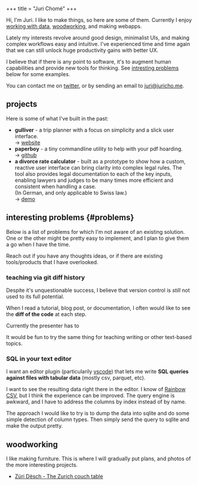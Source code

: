 +++
title = "Juri Chomé"
+++


Hi, I'm Juri. I like to make things, so here are some of them. Currently I enjoy [working with data](https://d-one.ai), [woodworking](#woodworking), and making webapps.

Lately my interests revolve around good design, minimalist UIs, and making complex workflows easy and intuitive. I've experienced time and time again that we can still unlock huge productivity gains with better UX.

I believe that if there is any point to software, it's to augment human capabilities and provide new tools for thinking. See [intresting problems](#problems) below for some examples.

You can contact me on [twitter](https://twitter.com/jurichome), or by sending an email to [juri@juricho.me](mailto:juri@juricho.me).

## projects

Here is some of what I've built in the past:

- **gulliver** - a trip planner with a focus on simplicity and a slick user interface.
<br/>→ [website](https://gllvr.com)
- **paperboy** - a tiny commandline utility to help with your pdf hoarding.
<br/>→ [github](https://github.com/2mol/pboy)
- **a divorce rate calculator** - built as a prototype to show how a custom, reactive user interface can bring clarity into complex legal rules. The tool also provides legal documentation to each of the key inputs, enabling lawyers and judges to be many times more efficient and consistent when handling a case.
<br/>(In German, and only applicable to Swiss law.)
<br/>→ [demo](https://2mol.gitlab.io/urechner)


## interesting problems {#problems}

Below is a list of problems for which I'm not aware of an existing solution. One or the other might be pretty easy to implement, and I plan to give them a go when I have the time.

Reach out if you have any thoughts ideas, or if there are existing tools/products that I have overlooked.


### teaching via git diff history

Despite it's unquestionable success, I believe that version control is _still_ not used to its full potential.

When I read a tutorial, blog post, or documentation, I often would like to see the **diff of the code** at each step.

Currently the presenter has to



It would be fun to try the same thing for teaching writing or other text-based topics.


### SQL in your text editor

I want an editor plugin (particularily [vscode](https://code.visualstudio.com/)) that lets me write **SQL queries against files with tabular data** (mostly csv, parquet, etc).

I want to see the resulting data right there in the editor. I know of [Rainbow CSV](https://marketplace.visualstudio.com/items?itemName=mechatroner.rainbow-csv), but I think the experience can be improved. The query engine is awkward, and I have to address the columns by index instead of by name.

The approach I would like to try is to dump the data into sqlite and do some simple detection of column types. Then simply send the query to sqlite and make the output pretty.


## woodworking

I like making furniture. This is where I will gradually put plans, and photos of the more interesting projects.

- [Züri Dësch - The Zurich couch table](/zurich-table)
